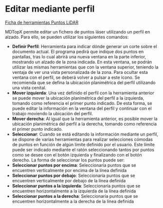 # Editar mediante perfil

[Ficha de herramientas Puntos LiDAR](./)

MDTopX permite editar un fichero de puntos láser utilizando un perfil en alzado. Para ello, se pueden utilizar los siguientes comandos:

* **Definir Perfil**: Herramienta para indicar dónde generar un corte sobre el documento actual. El programa pedirá que indique dos puntos en pantallas, tras lo cual abrirá una nueva ventana en la parte inferior, mostrando un alzado de la zona indicada. En esta ventana, se podrán utilizar las mismas herramientas que con la ventana superior, teniendo la ventaja de ver una vista personalizada de la zona. Para ocultar esta ventana con el perfil, se deberá volver a pulsar a este icono. Se recomienda que se defina la ubicación planimétrica del perfil utilizando una vista cenital.
* **Mover izquierda**: Una vez definido el perfil con la herramienta anterior se puede mover la ubicación planimétrica del perfil a la izquierda, tomando como referencia el primer punto indicado. De esta forma, se puede editar la información en la ventana del perfil y continuar con el trabajo moviendo la ubicación del perfil.
* **Mover derecha**: Al igual que la herramienta anterior, es posible mover la ubicación planimétrica del perfil a la derecha, tomando como referencia el primer punto indicado.
* **Seleccionar**: Cuando se está editando la información mediante un perfil, se dispone de varias herramientas para realizar selecciones cómodas de puntos en función de algún límite definido por el usuario. Este límite puede ser indicado mediante el ratón seleccionando tantos por puntos como se desee con el botón izquierda y finalizando con el botón derecho. La forma de seleccionar los puntos puede ser:
* **Seleccionar puntos por encima**: Seleccionaría puntos que se encuentren verticalmente por encima de la línea definida
* **Seleccionar puntos por debajo**: Seleccionaría puntos que se encuentren verticalmente por debajo de la línea definida
* **Seleccionar puntos a la izquierda**: Seleccionaría puntos que se encuentren horizontalmente a la izquierda de la línea definida
* **Seleccionar puntos a la derecha**: Seleccionaría puntos que se encuentren horizontalmente a la derecha de la línea definida

